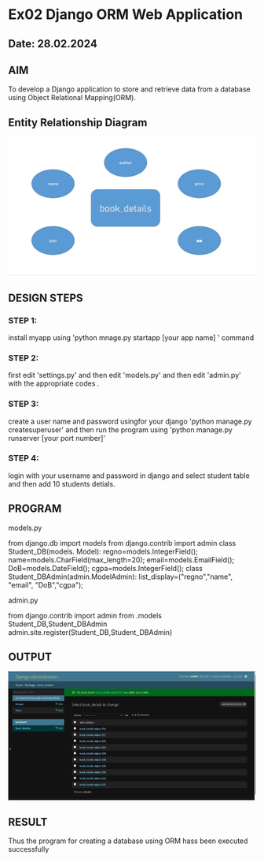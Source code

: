 # Ex02 Django ORM Web Application
## Date: 28.02.2024

## AIM
To develop a Django application to store and retrieve data from a database using Object Relational Mapping(ORM).

## Entity Relationship Diagram
![alt text](<ara .jpg>)

## DESIGN STEPS

### STEP 1:
install myapp using 'python mnage.py startapp [your app name] ' command 

### STEP 2:
first edit 'settings.py' and then edit 'models.py' and then edit 'admin.py' with the appropriate codes .

### STEP 3:
create a user name and password usingfor your django  'python manage.py createsuperuser'
and then run the program using 'python manage.py runserver [your port number]'
### STEP 4:
login with your username and password in django and select student table and then add 10 students detials.
## PROGRAM
models.py

from django.db import models
from django.contrib import admin
class Student_DB(models. Model):
    regno=models.IntegerField(); 
    name=models.CharField(max_length=20); 
    email=models.EmailField(); 
    DoB=models.DateField();
    cgpa=models.IntegerField();
class Student_DBAdmin(admin.ModelAdmin):
    list_display=("regno","name", "email", "DoB","cgpa");

admin.py

from django.contrib import admin
from .models Student_DB,Student_DBAdmin
admin.site.register(Student_DB,Student_DBAdmin)
## OUTPUT
![alt text](<Screenshot 2024-03-07 201014.png>)

## RESULT
Thus the program for creating a database using ORM hass been executed successfully
